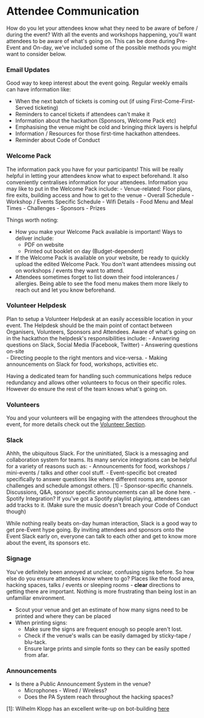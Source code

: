 # Attendee Communication

How do you let your attendees know what they need to be aware of before / during the event?  With all the events and workshops happening, you'll want attendees to be aware of what's going on.  This can be done during Pre-Event and On-day, we've included some of the possible methods you might want to consider below.


### Email Updates

Good way to keep interest about the event going.  Regular weekly emails can have information like:
  - When the next batch of tickets is coming out (if using First-Come-First-Served ticketing)
  - Reminders to cancel tickets if attendees can't make it
  - Information about the hackathon (Sponsors, Welcome Pack etc)
  - Emphasising the venue might be cold and bringing *thick* layers is helpful
  - Information / Resources for those first-time hackathon attendees.
  - Reminder about Code of Conduct


### Welcome Pack

The information pack you have for your participants!  This will be really helpful in letting your attendees know what to expect beforehand.  It also conveniently centralises information for your attendees.  Information you may like to put in the Welcome Pack include:
	- Venue-related: Floor plans, fire exits, building access and how to get to the venue
	- Overall Schedule
	- Workshop / Events Specific Schedule
	- Wifi Details
	- Food Menu and Meal Times
	- Challenges
	- Sponsors
	- Prizes

Things worth noting:

- How you make your Welcome Pack available is important!  Ways to deliver include:
  - PDF on website
  - Printed out booklet on day (Budget-dependent)
- If the Welcome Pack is available on your website, be ready to quickly upload the edited Welcome Pack.  You don't want attendees missing out on workshops / events they want to attend.
- Attendees sometimes forget to list down their food intolerances / allergies.  Being able to see the food menu makes them more likely to reach out and let you know beforehand.


### Volunteer Helpdesk

Plan to setup a Volunteer Helpdesk at an easily accessible location in your event.  The Helpdesk should be the main point of contact between Organisers, Volunteers, Sponsors and Attendees.  Aware of what's going on in the hackathon the helpdesk's responsibilities include:
	- Answering questions on Slack, Social Media (Facebook, Twitter)
	- Answering questions on-site	
	- Directing people to the right mentors and vice-versa.
	- Making announcements on Slack for food, workshops, activities etc.

Having a dedicated team for handling such communications helps reduce redundancy and allows other volunteers to focus on their specific roles.  However do ensure the rest of the team knows what's going on.


### Volunteers

You and your volunteers will be engaging with the attendees throughout the event, for more details check out the [Volunteer Section](kpchi.github.io/hackaguide/Volunteers.html "Volunteer Section").


### Slack

Ahhh, the ubiquitous Slack.  For the uninitiated, Slack is a messaging and collaboration system for teams.  Its many service integrations can be helpful for a variety of reasons such as:
	- Announcements for food, workshops / mini-events / talks and other cool stuff.
	- Event-specific bot created specifically to answer questions like where different rooms are, sponsor challenges and schedule amongst others. [1]
	- Sponsor-specific channels.  Discussions, Q&A, sponsor specific announcements can all be done here.
	- Spotify Integration?  If you've got a Spotify playlist playing, attendees can add tracks to it.  (Make sure the music doesn't breach your Code of Conduct though)

While nothing really beats on-day human interaction, Slack is a good way to get pre-Event hype going.  By inviting attendees and sponsors onto the Event Slack early on, everyone can talk to each other and get to know more about the event, its sponsors etc.


### Signage

You've definitely been annoyed at unclear, confusing signs before.  So how else do you ensure attendees know where to go?  Places like the food area, hacking spaces, talks / events or sleeping rooms - **clear** directions to getting there are important.  Nothing is more frustrating than being lost in an unfamiliar environment.

- Scout your venue and get an estimate of how many signs need to be printed and where they can be placed
- When printing signs:
	- Make sure the signs are frequent enough so people aren't lost.
	- Check if the venue's walls can be easily damaged by sticky-tape / blu-tack.
	- Ensure large prints and simple fonts so they can be easily spotted from afar.


### Announcements

- Is there a Public Announcement System in the venue?
	- Microphones - Wired / Wireless?
	- Does the PA System reach throughout the hacking spaces?


[1]: Wilhelm Klopp has an excellent write-up on bot-building [here](https://blog.techsoc.io/a-bot-to-assist-hackathon-attendees-does-it-work-82fb3f75180c "here")